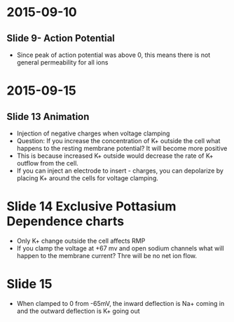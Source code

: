 # 2015-09-10
## Slide 9- Action Potential
* Since peak of action potential was above 0, this means there is not general permeability for all ions
# 2015-09-15
## Slide 13 Animation
* Injection of negative charges when voltage clamping
* Question: If you increase the concentration of K+ outside the cell what happens to the resting membrane potential? It will become more positive
* This is because increased K+ outside would decrease the rate of K+ outflow from the cell.
* If you can inject an electrode to insert - charges, you can depolarize by placing K+ around the cells for voltage clamping.
# Slide 14 Exclusive Pottasium Dependence charts
* Only K+ change outside the cell affects RMP
* If you clamp the voltage at +67 mv and open sodium channels what will happen to the membrane current? Thre will be no net ion flow.
# Slide 15
* When clamped to 0 from -65mV, the inward deflection is Na+ coming in and the outward deflection is K+ going out
